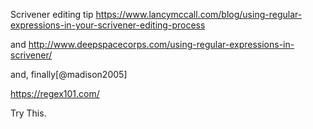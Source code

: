 Scrivener editing tip https://www.lancymccall.com/blog/using-regular-expressions-in-your-scrivener-editing-process

and http://www.deepspacecorps.com/using-regular-expressions-in-scrivener/

and, finally[@madison2005]

https://regex101.com/

Try This.
